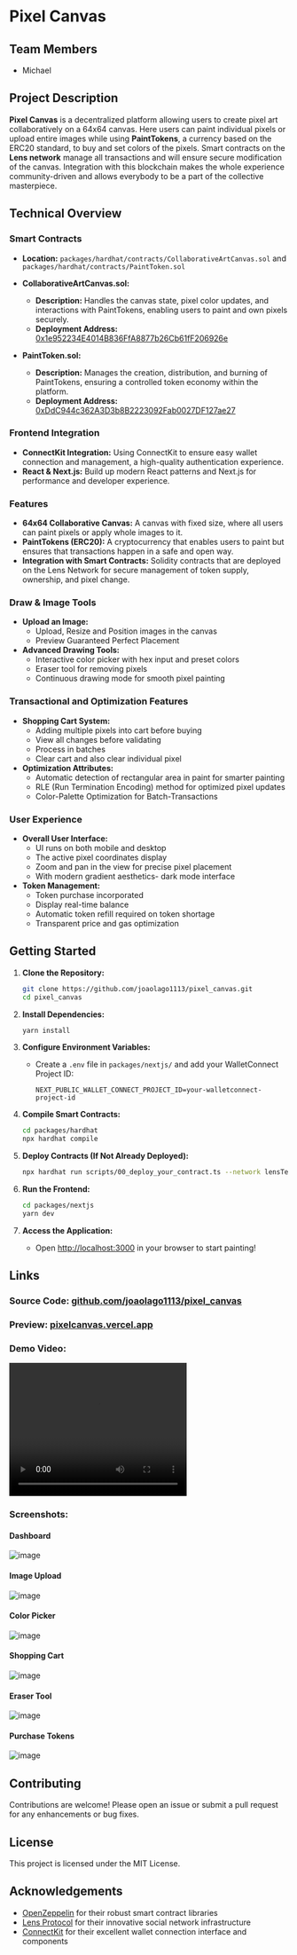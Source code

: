 # Pixel Canvas

## Team Members
- Michael

## Project Description
**Pixel Canvas** is a decentralized platform allowing users to create pixel art collaboratively on a 64x64 canvas. Here users can paint individual pixels or upload entire images while using **PaintTokens**, a currency based on the ERC20 standard, to buy and set colors of the pixels. Smart contracts on the **Lens network** manage all transactions and will ensure secure modification of the canvas. Integration with this blockchain makes the whole experience community-driven and allows everybody to be a part of the collective masterpiece.

## Technical Overview

### Smart Contracts

- **Location:** `packages/hardhat/contracts/CollaborativeArtCanvas.sol` and `packages/hardhat/contracts/PaintToken.sol`

- **CollaborativeArtCanvas.sol:**
  - **Description:** Handles the canvas state, pixel color updates, and interactions with PaintTokens, enabling users to paint and own pixels securely.
  - **Deployment Address:** [0x1e952234E4014B836FfA8877b26Cb61fF206926e](https://block-explorer.testnet.lens.dev/address/0x1e952234E4014B836FfA8877b26Cb61fF206926e)
  
- **PaintToken.sol:**
  - **Description:** Manages the creation, distribution, and burning of PaintTokens, ensuring a controlled token economy within the platform.
  - **Deployment Address:** [0xDdC944c362A3D3b8B2223092Fab0027DF127ae27](https://block-explorer.testnet.lens.dev/address/0xDdC944c362A3D3b8B2223092Fab0027DF127ae27)

### Frontend Integration

- **ConnectKit Integration:** Using ConnectKit to ensure easy wallet connection and management, a high-quality authentication experience.
- **React & Next.js:** Build up modern React patterns and Next.js for performance and developer experience.

### Features

- **64x64 Collaborative Canvas:** A canvas with fixed size, where all users can paint pixels or apply whole images to it.
- **PaintTokens (ERC20):** A cryptocurrency that enables users to paint but ensures that transactions happen in a safe and open way.
- **Integration with Smart Contracts:** Solidity contracts that are deployed on the Lens Network for secure management of token supply, ownership, and pixel change.

### Draw & Image Tools

- **Upload an Image:** 
  - Upload, Resize and Position images in the canvas 
  - Preview Guaranteed Perfect Placement
- **Advanced Drawing Tools:**
  - Interactive color picker with hex input and preset colors
  - Eraser tool for removing pixels
  - Continuous drawing mode for smooth pixel painting

### Transactional and Optimization Features

- **Shopping Cart System:**
  - Adding multiple pixels into cart before buying
  - View all changes before validating
  - Process in batches
  - Clear cart and also clear individual pixel
- **Optimization Attributes:**
  - Automatic detection of rectangular area in paint for smarter painting 
  - RLE (Run Termination Encoding) method for optimized pixel updates 
  - Color-Palette Optimization for Batch-Transactions 

### User Experience

- **Overall User Interface:**
  - UI runs on both mobile and desktop
  - The active pixel coordinates display
  - Zoom and pan in the view for precise pixel placement
  - With modern gradient aesthetics- dark mode interface
- **Token Management:**
  - Token purchase incorporated
  - Display real-time balance
  - Automatic token refill required on token shortage
  - Transparent price and gas optimization

## Getting Started

1. **Clone the Repository:**
   ```bash
   git clone https://github.com/joaolago1113/pixel_canvas.git
   cd pixel_canvas
   ```

2. **Install Dependencies:**
   ```bash
   yarn install
   ```

3. **Configure Environment Variables:**
   - Create a `.env` file in `packages/nextjs/` and add your WalletConnect Project ID:
     ```
     NEXT_PUBLIC_WALLET_CONNECT_PROJECT_ID=your-walletconnect-project-id
     ```

4. **Compile Smart Contracts:**
   ```bash
   cd packages/hardhat
   npx hardhat compile
   ```

5. **Deploy Contracts (If Not Already Deployed):**
   ```bash
   npx hardhat run scripts/00_deploy_your_contract.ts --network lensTestnet
   ```

6. **Run the Frontend:**
   ```bash
   cd packages/nextjs
   yarn dev
   ```   

7. **Access the Application:**
   - Open [http://localhost:3000](http://localhost:3000) in your browser to start painting!

## Links

### Source Code: [github.com/joaolago1113/pixel_canvas](https://github.com/joaolago1113/pixel_canvas)

### Preview: [pixelcanvas.vercel.app](https://pixelcanvas.vercel.app/)

### Demo Video: 

<video src="https://github.com/joaolago1113/pixel_canvas/blob/main/demo2.mp4" width="320" height="240" controls>
  Your browser does not support the video tag.
</video>

### Screenshots:

#### Dashboard
![image](https://github.com/user-attachments/assets/d7b5c75a-1bf6-4293-a7dd-59456b451afb)
#### Image Upload
![image](https://github.com/user-attachments/assets/e68853e2-c686-435d-b160-ab0ca0c2bcd2)
#### Color Picker
![image](https://github.com/user-attachments/assets/4fc31b86-c7ce-420d-bc18-43292cf082e0)
#### Shopping Cart
![image](https://github.com/user-attachments/assets/eb40e556-9b70-4a58-9613-6e33d38e0ff2)
#### Eraser Tool
![image](https://github.com/user-attachments/assets/4af68e92-495c-41fb-a87f-404681f83793)
#### Purchase Tokens
![image](https://github.com/user-attachments/assets/bd017879-e045-4493-910b-645b1af5daa7)


## Contributing

Contributions are welcome! Please open an issue or submit a pull request for any enhancements or bug fixes.

## License

This project is licensed under the MIT License.

## Acknowledgements

- [OpenZeppelin](https://openzeppelin.com/) for their robust smart contract libraries
- [Lens Protocol](https://lens.xyz/) for their innovative social network infrastructure
- [ConnectKit](https://github.com/family/connectkit) for their excellent wallet connection interface and components

